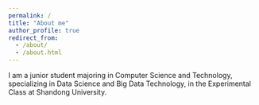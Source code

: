 ```yaml
---
permalink: /
title: "About me"
author_profile: true
redirect_from: 
  - /about/
  - /about.html
---
```


I am a junior student majoring in Computer Science and Technology, specializing in Data Science and Big Data Technology, in the Experimental Class at Shandong University.

